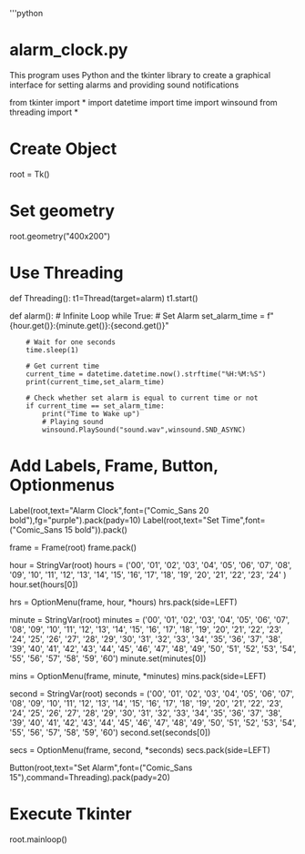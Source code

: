 '''python
# alarm_clock.py
This program uses Python and the tkinter library to create a graphical interface for setting alarms and providing sound notifications

from tkinter import *
import datetime
import time
import winsound
from threading import *

# Create Object
root = Tk()

# Set geometry
root.geometry("400x200")

# Use Threading
def Threading():
	t1=Thread(target=alarm)
	t1.start()

def alarm():
	# Infinite Loop
	while True:
		# Set Alarm
		set_alarm_time = f"{hour.get()}:{minute.get()}:{second.get()}"

		# Wait for one seconds
		time.sleep(1)

		# Get current time
		current_time = datetime.datetime.now().strftime("%H:%M:%S")
		print(current_time,set_alarm_time)

		# Check whether set alarm is equal to current time or not
		if current_time == set_alarm_time:
			print("Time to Wake up")
			# Playing sound
			winsound.PlaySound("sound.wav",winsound.SND_ASYNC)

# Add Labels, Frame, Button, Optionmenus
Label(root,text="Alarm Clock",font=("Comic_Sans 20 bold"),fg="purple").pack(pady=10)
Label(root,text="Set Time",font=("Comic_Sans 15 bold")).pack()

frame = Frame(root)
frame.pack()

hour = StringVar(root)
hours = ('00', '01', '02', '03', '04', '05', '06', '07',
		'08', '09', '10', '11', '12', '13', '14', '15',
		'16', '17', '18', '19', '20', '21', '22', '23', '24'
		)
hour.set(hours[0])

hrs = OptionMenu(frame, hour, *hours)
hrs.pack(side=LEFT)

minute = StringVar(root)
minutes = ('00', '01', '02', '03', '04', '05', '06', '07',
		'08', '09', '10', '11', '12', '13', '14', '15',
		'16', '17', '18', '19', '20', '21', '22', '23',
		'24', '25', '26', '27', '28', '29', '30', '31',
		'32', '33', '34', '35', '36', '37', '38', '39',
		'40', '41', '42', '43', '44', '45', '46', '47',
		'48', '49', '50', '51', '52', '53', '54', '55',
		'56', '57', '58', '59', '60')
minute.set(minutes[0])

mins = OptionMenu(frame, minute, *minutes)
mins.pack(side=LEFT)

second = StringVar(root)
seconds = ('00', '01', '02', '03', '04', '05', '06', '07',
		'08', '09', '10', '11', '12', '13', '14', '15',
		'16', '17', '18', '19', '20', '21', '22', '23',
		'24', '25', '26', '27', '28', '29', '30', '31',
		'32', '33', '34', '35', '36', '37', '38', '39',
		'40', '41', '42', '43', '44', '45', '46', '47',
		'48', '49', '50', '51', '52', '53', '54', '55',
		'56', '57', '58', '59', '60')
second.set(seconds[0])

secs = OptionMenu(frame, second, *seconds)
secs.pack(side=LEFT)

Button(root,text="Set Alarm",font=("Comic_Sans 15"),command=Threading).pack(pady=20)

# Execute Tkinter
root.mainloop()
